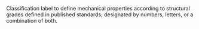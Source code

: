 Classification label to define mechanical properties according to structural grades defined in published standards; designated by numbers, letters, or a combination of both.
